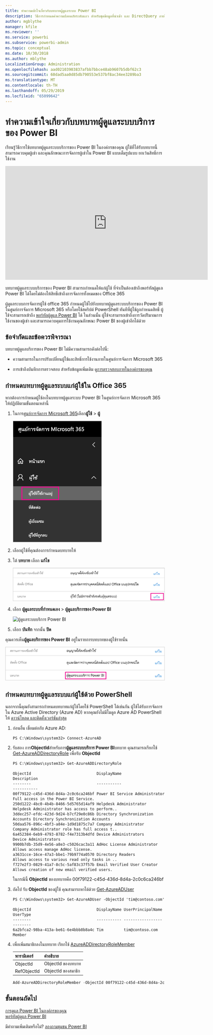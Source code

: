 ```yaml
---
title: ทำความเข้าใจเกี่ยวกับบทบาทผู้ดูแลระบบ Power BI
description: วิธีการกำหนดค่าความปลอดภัยระดับแถว สำหรับชุดข้อมูลที่นำเข้า และ DirectQuery ภายในบริการ Power BI
author: mgblythe
manager: kfile
ms.reviewer: ''
ms.service: powerbi
ms.subservice: powerbi-admin
ms.topic: conceptual
ms.date: 10/30/2018
ms.author: mblythe
LocalizationGroup: Administration
ms.openlocfilehash: aad02103903837afbb7bbce48ab9607b5dbf62c3
ms.sourcegitcommit: 60dad5aa0d85db790553e537bf8ac34ee3289ba3
ms.translationtype: MT
ms.contentlocale: th-TH
ms.lasthandoff: 05/29/2019
ms.locfileid: "65099642"
---
```

# <a name="understanding-the-power-bi-service-administrator-role"></a>ทำความเข้าใจเกี่ยวกับบทบาทผู้ดูแลระบบบริการของ Power BI

เรียนรู้วิธีการใช้บทบาทผู้ดูแลระบบบริการของ Power BI ในองค์กรของคุณ ผู้ใช้ที่ได้รับบทบาทนี้สามารถควบคุมผู้เช่า และคุณลักษณะการจัดการผู้เช่าใน Power BI แบบเต็มรูปแบบ ยกเว้นสิทธิ์การใช้งาน

<iframe width="640" height="360" src="https://www.youtube.com/embed/PQRbdJgEm3k?showinfo=0" frameborder="0" allowfullscreen></iframe>

บทบาทผู้ดูแลระบบบริการของ Power BI สามารถกำหนดให้แก่ผู้ใช้ ที่จำเป็นต้องเข้าถึงพอร์ทัลผู้ดูแล Power BI ได้โดยไม่ต้องให้สิทธิ์เข้าถึงการจัดการทั้งหมดของ Office 365

ผู้ดูแลระบบการจัดการผู้ใช้ office 365 กำหนดผู้ใช้ไปยังบทบาทผู้ดูแลระบบบริการของ Power BI ในศูนย์การจัดการ Microsoft 365 หรือโดยใช้สคริปต์ PowerShell ทันทีที่ผู้ใช้ถูกกำหนดสิทธิ์ ผู้ใช้จะสามารถเข้าถึง [พอร์ทัลผู้ดูแล Power BI](service-admin-portal.md) ได้ ในส่วนนั้น ผู้ใช้จะสามารถเข้าถึงการวัดปริมาณการใช้งานของผู้เช่า และสามารถควบคุมการใช้งานคุณลักษณะ Power BI ของผู้เช่าอีกได้ด้วย

## <a name="limitations-and-considerations"></a>ข้อจำกัดและข้อควรพิจารณา

บทบาทผู้ดูแลบริการของ Power BI ไม่มีความสามารถดังต่อไปนี้:

* ความสามารถในการปรับเปลี่ยนผู้ใช้และสิทธิ์การใช้งานภายในศูนย์การจัดการ Microsoft 365

* การเข้าถึงบันทึกการตรวจสอบ สำหรับข้อมูลเพิ่มเติม ดู[การตรวจสอบภายในองค์กรของคุณ](service-admin-auditing.md)

## <a name="assign-users-to-the-admin-role-in-office-365"></a>กำหนดบทบาทผู้ดูแลระบบแก่ผู้ใช้ใน Office 365

หากต้องการกำหนดผู้ใช้ลงในบทบาทผู้ดูแลระบบ Power BI ในศูนย์การจัดการ Microsoft 365 ให้ปฏิบัติตามขั้นตอนเหล่านี้

1. ในการ[ศูนย์การจัดการ Microsoft 365](https://portal.office.com/adminportal/home#/homepage)เลือก**ผู้ใช้** > **ผู้**

    ![ศูนย์การจัดการ Microsoft 365](media/service-admin-role/powerbi-admin-users.png)

1. เลือกผู้ใช้ที่คุณต้องการกำหนดบทบาทให้

1. ใต้ **บทบาท** เลือก **แก้ไข**

    ![แก้ไขบทบาท](media/service-admin-role/powerbi-admin-edit-roles.png)

1. เลือก **ผู้ดูแลระบบที่กำหนดเอง** > **ผู้ดูแลบริการของ Power BI**

    ![ผู้ดูแลระบบบริการ Power BI](media/service-admin-role/powerbi-admin-role.png)

1. เลือก **บันทึก** จากนั้น **ปิด**

คุณควรเห็น**ผู้ดูแลบริการของ Power BI** อยู่ในรายการบทบาทของผู้ใช้รายนั้น

![บทบาท](media/service-admin-role/powerbi-admin-role-set.png)

## <a name="assign-users-to-the-admin-role-with-powershell"></a>กำหนดบทบาทผู้ดูแลระบบแก่ผู้ใช้ด้วย PowerShell

นอกจากนี้คุณยังสามารถกำหนดบทบาทแก่ผู้ใช้โดยใช้ PowerShell ได้เช่นกัน ผู้ใช้ได้รับการจัดการใน Azure Active Directory (Azure AD) หากคุณยังไม่มีโมดูล Azure AD PowerShell ให้ [ดาวน์โหลด และติดตั้งเวอร์ชันล่าสุด](https://www.powershellgallery.com/packages/AzureAD/)

1. ก่อนอื่น เชื่อมต่อกับ Azure AD:
   ```
   PS C:\Windows\system32> Connect-AzureAD
   ```

1. รับสอง การ**ObjectId**สำหรับการ**ผู้ดูแลระบบบริการ Power BI**บทบาท คุณสามารถเรียกใช้ [Get-AzureADDirectoryRole](/powershell/module/azuread/get-azureaddirectoryrole) เพื่อรับ **ObjectId**

    ```
    PS C:\Windows\system32> Get-AzureADDirectoryRole

    ObjectId                             DisplayName                        Description
    --------                             -----------                        -----------
    00f79122-c45d-436d-8d4a-2c0c6ca246bf Power BI Service Administrator     Full access in the Power BI Service.
    250d1222-4bc0-4b4b-8466-5d5765d14af9 Helpdesk Administrator             Helpdesk Administrator has access to perform..
    3ddec257-efdc-423d-9d24-b7cf29e0c86b Directory Synchronization Accounts Directory Synchronization Accounts
    50daa576-896c-4bf3-a84e-1d9d1875c7a7 Company Administrator              Company Administrator role has full access t..
    6a452384-6eb9-4793-8782-f4e7313b4dfd Device Administrators              Device Administrators
    9900b7db-35d9-4e56-a8e3-c5026cac3a11 AdHoc License Administrator        Allows access manage AdHoc license.
    a3631cce-16ce-47a3-bbe1-79b9774a0570 Directory Readers                  Allows access to various read only tasks in ..
    f727e2f3-0829-41a7-8c5c-5af83c37f57b Email Verified User Creator        Allows creation of new email verified users.
    ```

    ในกรณีนี้ **ObjectId** ของบทบาทคือ 00f79122-c45d-436d-8d4a-2c0c6ca246bf

1. ถัดไป รับ **ObjectId** ของผู้ใช้ คุณสามารถหาได้ด้วย [Get-AzureADUser](/powershell/module/azuread/get-azureaduser)

    ```
    PS C:\Windows\system32> Get-AzureADUser -ObjectId 'tim@contoso.com'

    ObjectId                             DisplayName UserPrincipalName      UserType
    --------                             ----------- -----------------      --------
    6a2bfca2-98ba-413a-be61-6e4bbb8b8a4c Tim         tim@contoso.com        Member
    ```

1. เพื่อเพิ่มสมาชิกลงในบทบาท เรียกใช้ [AzureADDirectoryRoleMember](/powershell/module/azuread/add-azureaddirectoryrolemember)

    | พารามิเตอร์ | คำอธิบาย |
    | --- | --- |
    | ObjectId |ObjectId ของบทบาท |
    | RefObjectId |ObjectId ของสมาชิก |

    ```powershell
    Add-AzureADDirectoryRoleMember -ObjectId 00f79122-c45d-436d-8d4a-2c0c6ca246bf -RefObjectId 6a2bfca2-98ba-413a-be61-6e4bbb8b8a4c
    ```

## <a name="next-steps"></a>ขั้นตอนถัดไป

[การดูแล Power BI ในองค์กรของคุณ](service-admin-administering-power-bi-in-your-organization.md)  
[พอร์ทัลผู้ดูแล Power BI](service-admin-portal.md)  

มีคำถามเพิ่มเติมหรือไม่? [ลองถามชุมชน Power BI](http://community.powerbi.com/)